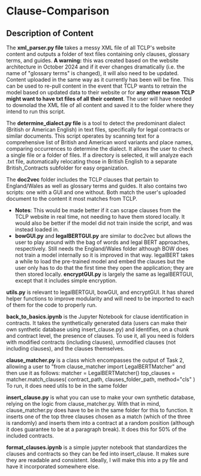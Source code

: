 # Clause-Comparison

## Description of Content 

The **xml_parser.py file** takes a messy XML file of all TCLP's website content and outputs a folder of text files containing only clauses, glossary terms, and guides. **A warning:** this was created based on the website architecture in October 2024 and if it ever changes dramatically (i.e. the name of "glossary terms" is changed), it will also need to be updated. Content uploaded in the same way as it currently has been will be fine. This can be used to re-pull content in the event that TCLP wants to retrain the model based on updated data to their website or for **any other reason TCLP might want to have txt files of all their content**. The user will have needed to downolad the XML file of all content and saved it to the folder where they intend to run this script. 

The **determine_dialect.py file** is a tool to detect the predominant dialect (British or American English) in text files, specifically for legal contracts or similar documents. This script operates by scanning text for a comprehensive list of British and American word variants and place names, comparing occurrences to determine the dialect. It allows the user to check a single file or a folder of files. If a directory is selected, it will analyze each .txt file, automatically relocating those in British English to a separate British_Contracts subfolder for easy organization. 

The **doc2vec** folder includes the TCLP clauses that pertain to England/Wales as well as glossary terms and guides. It also contains two scripts: one with a GUI and one without. Both match the user's uploaded document to the content it most matches from TCLP. 

- **Notes**: This would be made better if it can scrape clauses from the TCLP website in real time, not needing to have them stored locally. It would also be better if the model did not train inside the script, and was instead loaded in.
- **bowGUI.py** and **legalBERTGUI.py** are similar to doc2vec but allows the user to play around with the bag of words and legal BERT approaches, respectively. Still needs the England/Wales folder although BOW does not train a model internally so it is improved in that way. legalBERT takes a while to load the pre-trained model and embed the clauses but the user only has to do that the first time they open the application; they are then stored locally. **encryptGUI.py** is largely the same as legalBERTGUI, except that it includes simple encryption. 

**utils.py** is relevant to legalBERTGUI, bowGUI, and encryptGUI. It has shared helper functions to improve modularity and will need to be imported to each of them for the code to properly run. 

**back_to_basics.ipynb** is the Jupyter Notebook for clause identification in contracts. It takes the synthetically generated data (users can make their own synthetic database using insert_clause.py) and identifies, on a chunk and contract level, the presence of clauses. To use it, all you need is folders with modified contracts (including clauses), unmodified clauses (not including clauses), and the clauses themselves. 

**clause_matcher.py** is a class which encompasses the output of Task 2, allowing a user to "from clause_matcher import LegalBERTMatcher" and then use it as follows: 
                matcher = LegalBERTMatcher()
                top_clauses = matcher.match_clauses(
                        contract_path, clauses_folder_path, method="cls"
                    )
To run, it does need utils to be in the same folder 

**insert_clause.py** is what you can use to make your own synthetic database, relying on the logic from clause_matcher.py. With that in mind, clause_matcher.py does have to be in the same folder for this to function. It inserts one of the top three clauses chosen as a match (which of the three is randomly) and inserts them into a contract at a random position (although it does guarantee to be at a paragraph break). It does this for 50% of the included contracts. 

**format_clauses.ipynb** is a simple jupyter notebook that standardizes the clauses and contracts so they can be fed into insert_clause. It makes sure they are readable and consistent. Ideally, I will make this into a py file and have it incorporated somewhere else. 


